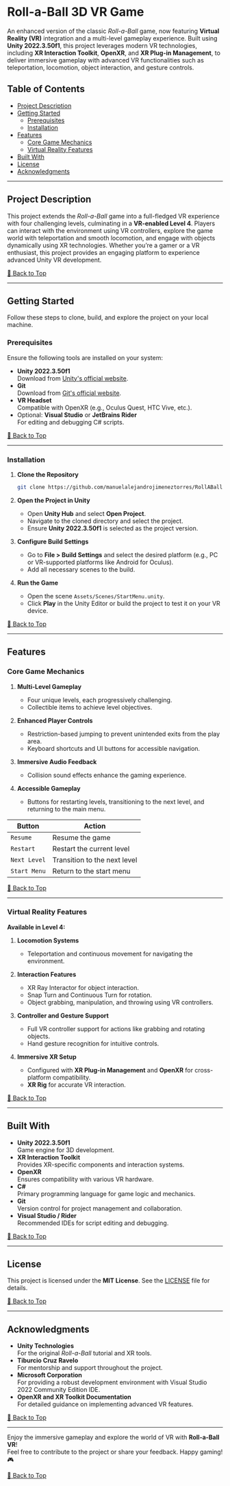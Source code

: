 # Roll-a-Ball 3D VR Game

An enhanced version of the classic _Roll-a-Ball_ game, now featuring **Virtual Reality (VR)** integration and a multi-level gameplay experience. Built using **Unity 2022.3.50f1**, this project leverages modern VR technologies, including **XR Interaction Toolkit**, **OpenXR**, and **XR Plug-in Management**, to deliver immersive gameplay with advanced VR functionalities such as teleportation, locomotion, object interaction, and gesture controls.

## Table of Contents

- [Project Description](#project-description)
- [Getting Started](#getting-started)
  - [Prerequisites](#prerequisites)
  - [Installation](#installation)
- [Features](#features)
  - [Core Game Mechanics](#core-game-mechanics)
  - [Virtual Reality Features](#virtual-reality-features)
- [Built With](#built-with)
- [License](#license)
- [Acknowledgments](#acknowledgments)

---

## Project Description

This project extends the _Roll-a-Ball_ game into a full-fledged VR experience with four challenging levels, culminating in a **VR-enabled Level 4**. Players can interact with the environment using VR controllers, explore the game world with teleportation and smooth locomotion, and engage with objects dynamically using XR technologies. Whether you’re a gamer or a VR enthusiast, this project provides an engaging platform to experience advanced Unity VR development.

[🔼 Back to Top](#table-of-contents)

---

## Getting Started

Follow these steps to clone, build, and explore the project on your local machine.

### Prerequisites

Ensure the following tools are installed on your system:

- **Unity 2022.3.50f1**  
  Download from [Unity's official website](https://unity.com/releases/2022-lts).
- **Git**  
  Download from [Git's official website](https://git-scm.com/downloads).
- **VR Headset**  
  Compatible with OpenXR (e.g., Oculus Quest, HTC Vive, etc.).
- Optional: **Visual Studio** or **JetBrains Rider**  
  For editing and debugging C# scripts.

[🔼 Back to Top](#table-of-contents)

---

### Installation

1. **Clone the Repository**

   ```bash
   git clone https://github.com/manuelalejandrojimeneztorres/RollABall.git
   ```

2. **Open the Project in Unity**

   - Open **Unity Hub** and select **Open Project**.
   - Navigate to the cloned directory and select the project.
   - Ensure **Unity 2022.3.50f1** is selected as the project version.

3. **Configure Build Settings**

   - Go to **File > Build Settings** and select the desired platform (e.g., PC or VR-supported platforms like Android for Oculus).
   - Add all necessary scenes to the build.

4. **Run the Game**
   - Open the scene `Assets/Scenes/StartMenu.unity`.
   - Click **Play** in the Unity Editor or build the project to test it on your VR device.

[🔼 Back to Top](#table-of-contents)

---

## Features

### Core Game Mechanics

1. **Multi-Level Gameplay**
   - Four unique levels, each progressively challenging.
   - Collectible items to achieve level objectives.
2. **Enhanced Player Controls**

   - Restriction-based jumping to prevent unintended exits from the play area.
   - Keyboard shortcuts and UI buttons for accessible navigation.

3. **Immersive Audio Feedback**

   - Collision sound effects enhance the gaming experience.

4. **Accessible Gameplay**
   - Buttons for restarting levels, transitioning to the next level, and returning to the main menu.

| Button       | Action                       |
| ------------ | ---------------------------- |
| `Resume`     | Resume the game              |
| `Restart`    | Restart the current level    |
| `Next Level` | Transition to the next level |
| `Start Menu` | Return to the start menu     |

[🔼 Back to Top](#table-of-contents)

---

### Virtual Reality Features

**Available in Level 4:**

1. **Locomotion Systems**

   - Teleportation and continuous movement for navigating the environment.

2. **Interaction Features**

   - XR Ray Interactor for object interaction.
   - Snap Turn and Continuous Turn for rotation.
   - Object grabbing, manipulation, and throwing using VR controllers.

3. **Controller and Gesture Support**

   - Full VR controller support for actions like grabbing and rotating objects.
   - Hand gesture recognition for intuitive controls.

4. **Immersive XR Setup**
   - Configured with **XR Plug-in Management** and **OpenXR** for cross-platform compatibility.
   - **XR Rig** for accurate VR interaction.

[🔼 Back to Top](#table-of-contents)

---

## Built With

- **Unity 2022.3.50f1**  
  Game engine for 3D development.
- **XR Interaction Toolkit**  
  Provides XR-specific components and interaction systems.
- **OpenXR**  
  Ensures compatibility with various VR hardware.
- **C#**  
  Primary programming language for game logic and mechanics.
- **Git**  
  Version control for project management and collaboration.
- **Visual Studio / Rider**  
  Recommended IDEs for script editing and debugging.

[🔼 Back to Top](#table-of-contents)

---

## License

This project is licensed under the **MIT License**. See the [LICENSE](LICENSE) file for details.

[🔼 Back to Top](#table-of-contents)

---

## Acknowledgments

- **Unity Technologies**  
  For the original _Roll-a-Ball_ tutorial and XR tools.
- **Tiburcio Cruz Ravelo**  
  For mentorship and support throughout the project.
- **Microsoft Corporation**  
  For providing a robust development environment with Visual Studio 2022 Community Edition IDE.
- **OpenXR and XR Toolkit Documentation**  
  For detailed guidance on implementing advanced VR features.

[🔼 Back to Top](#table-of-contents)

---

Enjoy the immersive gameplay and explore the world of VR with **Roll-a-Ball VR**!  
Feel free to contribute to the project or share your feedback. Happy gaming! 🎮

[🔼 Back to Top](#table-of-contents)
